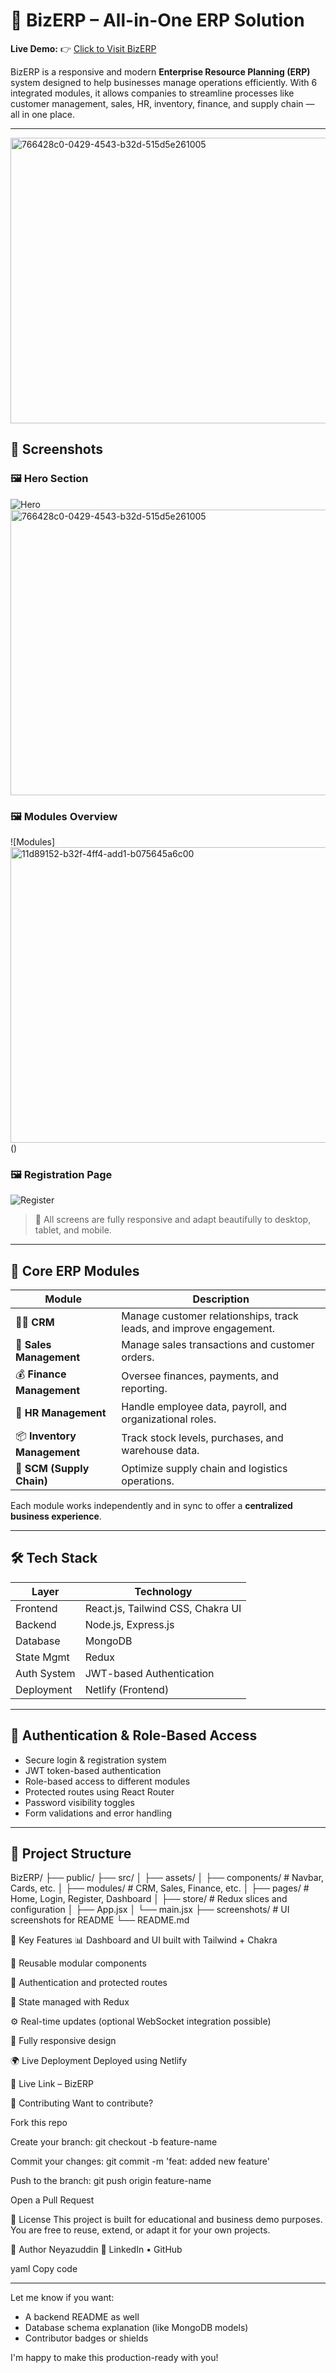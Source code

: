 # 🚀 BizERP – All-in-One ERP Solution

**Live Demo:** 👉 [Click to Visit BizERP](https://erp-model1.netlify.app/)

BizERP is a responsive and modern **Enterprise Resource Planning (ERP)** system designed to help businesses manage operations efficiently. With 6 integrated modules, it allows companies to streamline processes like customer management, sales, HR, inventory, finance, and supply chain — all in one place.

---
<img width="615" height="457" alt="766428c0-0429-4543-b32d-515d5e261005" src="https://github.com/user-attachments/assets/d9201a9a-ee99-4d4a-91e5-ec9694770181" />

## 📸 Screenshots

### 🖼 Hero Section  
![Hero]()<img width="615" height="457" alt="766428c0-0429-4543-b32d-515d5e261005" src="https://github.com/user-attachments/assets/2171088f-e677-472c-8f17-4fc1d9c7e743" />


### 🖼 Modules Overview  
![Modules]<img width="666" height="473" alt="11d89152-b32f-4ff4-add1-b075645a6c00" src="https://github.com/user-attachments/assets/f9d5e670-7e50-425a-99b8-d18db69b2e55" />
()

### 🖼 Registration Page  
![Register]( <img width="649" height="463" alt="aff02a22-1e34-4bc4-9bcf-ccbf7d2833df" src="https://github.com/user-attachments/assets/db9941d9-507c-491e-820e-8f754278c57b" />
 )

> 📱 All screens are fully responsive and adapt beautifully to desktop, tablet, and mobile.

---

## 🧩 Core ERP Modules

| Module               | Description |
|----------------------|-------------|
| 🧑‍💼 **CRM**                  | Manage customer relationships, track leads, and improve engagement. |
| 🛒 **Sales Management**       | Manage sales transactions and customer orders. |
| 💰 **Finance Management**     | Oversee finances, payments, and reporting. |
| 👥 **HR Management**          | Handle employee data, payroll, and organizational roles. |
| 📦 **Inventory Management**   | Track stock levels, purchases, and warehouse data. |
| 🚚 **SCM (Supply Chain)**     | Optimize supply chain and logistics operations. |

Each module works independently and in sync to offer a **centralized business experience**.

---

## 🛠 Tech Stack

| Layer         | Technology                          |
|---------------|--------------------------------------|
| Frontend      | React.js, Tailwind CSS, Chakra UI    |
| Backend       | Node.js, Express.js                  |
| Database      | MongoDB                              |
| State Mgmt    | Redux                                |
| Auth System   | JWT-based Authentication             |
| Deployment    | Netlify (Frontend)                   |

---

## 🔐 Authentication & Role-Based Access

- Secure login & registration system
- JWT token-based authentication
- Role-based access to different modules
- Protected routes using React Router
- Password visibility toggles
- Form validations and error handling

---

## 📁 Project Structure

BizERP/
├── public/
├── src/
│ ├── assets/
│ ├── components/ # Navbar, Cards, etc.
│ ├── modules/ # CRM, Sales, Finance, etc.
│ ├── pages/ # Home, Login, Register, Dashboard
│ ├── store/ # Redux slices and configuration
│ ├── App.jsx
│ └── main.jsx
├── screenshots/ # UI screenshots for README
└── README.md


🎯 Key Features
📊 Dashboard and UI built with Tailwind + Chakra

🧾 Reusable modular components

🔐 Authentication and protected routes

🧠 State managed with Redux

⚙️ Real-time updates (optional WebSocket integration possible)

📱 Fully responsive design

🌍 Live Deployment
Deployed using Netlify

🔗 Live Link – BizERP

🤝 Contributing
Want to contribute?

Fork this repo

Create your branch: git checkout -b feature-name

Commit your changes: git commit -m 'feat: added new feature'

Push to the branch: git push origin feature-name

Open a Pull Request

📄 License
This project is built for educational and business demo purposes. You are free to reuse, extend, or adapt it for your own projects.

🙌 Author
Neyazuddin
🔗 LinkedIn • GitHub

yaml
Copy code

---

Let me know if you want:
- A backend README as well
- Database schema explanation (like MongoDB models)
- Contributor badges or shields

I'm happy to make this production-ready with you!



